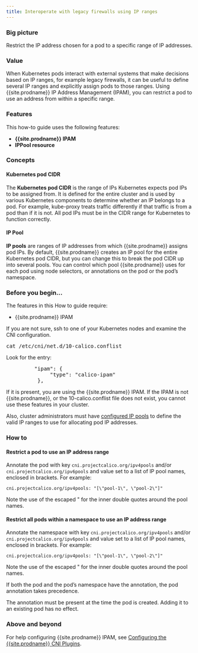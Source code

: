 ```yaml
---
title: Interoperate with legacy firewalls using IP ranges
---
```


### Big picture

Restrict the IP address chosen for a pod to a specific range of IP addresses.

### Value

When Kubernetes pods interact with external systems that make decisions based on IP ranges, for example legacy firewalls, it can be useful to define several IP ranges and explicitly assign pods to those ranges. Using {{site.prodname}} IP Address Management (IPAM), you can restrict a pod to use an address from within a specific range.

### Features

This how-to guide uses the following features: 

- **{{site.prodname}} IPAM**
- **IPPool resource**  

### Concepts

#### Kubernetes pod CIDR 

The **Kubernetes pod CIDR** is the range of IPs Kubernetes expects pod IPs to be assigned from.   It is defined for the entire cluster and is used by various Kubernetes components to determine whether an IP belongs to a pod. For example, kube-proxy treats traffic differently if that traffic is from a pod than if it is not. All pod IPs must be in the CIDR range for Kubernetes to function correctly.

#### IP Pool

**IP pools** are ranges of IP addresses from which {{site.prodname}} assigns pod IPs. By default, {{site.prodname}} creates an IP pool for the entire Kubernetes pod CIDR, but you can change this to break the pod CIDR up into several pools. You can control which pool {{site.prodname}} uses for each pod using node selectors, or annotations on the pod or the pod’s namespace.

### Before you begin...

The features in this How to guide require: 

- {{site.prodname}} IPAM

If you are not sure, ssh to one of your Kubernetes nodes and examine the CNI configuration.

<pre>
cat /etc/cni/net.d/10-calico.conflist
</pre>

Look for the entry:

<pre>
         "ipam": {
              "type": "calico-ipam"
          },
</pre>

If it is present, you are using the {{site.prodname}} IPAM. If the IPAM is not {{site.prodname}}, or the 10-calico.conflist file does not exist, you cannot use these features in your cluster.

Also, cluster administrators must have [configured IP pools](https://docs.projectcalico.org/master/reference/resources/ippool) to define the valid IP ranges to use for allocating pod IP addresses.

### How to

#### Restrict a pod to use an IP address range

Annotate the pod with key `cni.projectcalico.org/ipv4pools` and/or `cni.projectcalico.org/ipv6pools` and value set to a list of IP pool names, enclosed in brackets.  For example:

`cni.projectcalico.org/ipv4pools: "[\"pool-1\", \"pool-2\"]"`

Note the use of the escaped \" for the inner double quotes around the pool names.

#### Restrict all pods within a namespace to use an IP address range

 Annotate the namespace with key `cni.projectcalico.org/ipv4pools` and/or `cni.projectcalico.org/ipv6pools` and value set to a list of IP pool names, enclosed in brackets.  For example:

`cni.projectcalico.org/ipv4pools: "[\"pool-1\", \"pool-2\"]"`

Note the use of the escaped \" for the inner double quotes around the pool names.

If both the pod and the pod’s namespace have the annotation, the pod annotation takes precedence.

The annotation must be present at the time the pod is created. Adding it to an existing pod has no effect. 

### Above and beyond

For help configuring {{site.prodname}} IPAM, see [Configuring the {{site.prodname}} CNI Plugins]({{site.baseurl}}/{{page.version}}/reference/cni-plugin/configuration).